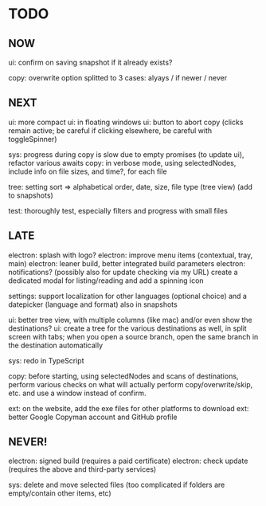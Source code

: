 # TODO

## NOW
ui: confirm on saving snapshot if it already exists?

copy: overwrite option splitted to 3 cases: alyays / if newer / never

## NEXT
ui: more compact
ui: in floating windows
ui: button to abort copy (clicks remain active; be careful if clicking elsewhere, be careful with toggleSpinner)

sys: progress during copy is slow due to empty promises (to update ui), refactor various awaits
copy: in verbose mode, using selectedNodes, include info on file sizes, and time?, for each file

tree: setting sort => alphabetical order, date, size, file type (tree view)  (add to snapshots)

test: thoroughly test, especially filters and progress with small files

## LATE
electron: splash with logo?
electron: improve menu items (contextual, tray, main)
electron: leaner build, better integrated build parameters
electron: notifications? (possibly also for update checking via my URL)
          create a dedicated modal for listing/reading and add a spinning icon

settings: support localization for other languages (optional choice) and a datepicker (language and format) also in snapshots

ui: better tree view, with multiple columns (like mac) and/or even show the destinations?
ui: create a tree for the various destinations as well, in split screen with tabs; 
    when you open a source branch, open the same branch in the destination automatically

sys: redo in TypeScript

copy: before starting, using selectedNodes and scans of destinations, perform various checks on what will actually perform copy/overwrite/skip, etc. and use a window instead of confirm.

ext: on the website, add the exe files for other platforms to download
ext: better Google Copyman account and GitHub profile

## NEVER!
electron: signed build (requires a paid certificate)
electron: check update (requires the above and third-party services)

sys: delete and move selected files (too complicated if folders are empty/contain other items, etc)